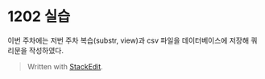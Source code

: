 # 1202 실습

이번 주차에는 저번 주차 복습(substr, view)과  csv 파일을 데이터베이스에 저장해 쿼리문을 작성하였다.




> Written with [StackEdit](https://stackedit.io/).
<!--stackedit_data:
eyJoaXN0b3J5IjpbLTE4ODkwMjA0N119
-->